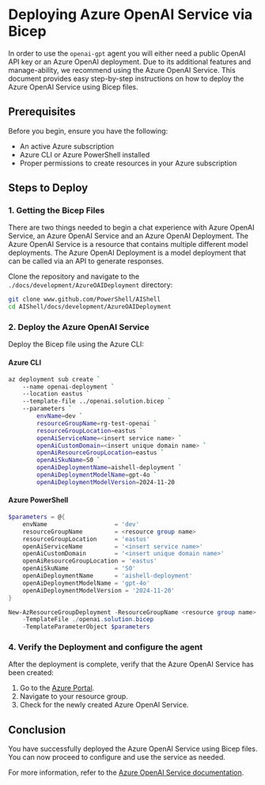 # Deploying Azure OpenAI Service via Bicep 

In order to use the `openai-gpt` agent you will either need a public OpenAI API key or an Azure
OpenAI deployment. Due to its additional features and manage-ability, we recommend using the Azure
OpenAI Service. This document provides easy step-by-step instructions on how to deploy the Azure
OpenAI Service using Bicep files.

## Prerequisites

Before you begin, ensure you have the following:

- An active Azure subscription
- Azure CLI or Azure PowerShell installed
- Proper permissions to create resources in your Azure subscription

## Steps to Deploy

### 1. Getting the Bicep Files
There are two things needed to begin a chat experience with Azure OpenAI Service, an Azure OpenAI
Service and an Azure OpenAI Deployment. The Azure OpenAI Service is a resource that contains
multiple different model deployments. The Azure OpenAI Deployment is a model deployment that can be
called via an API to generate responses. 

Clone the repository and navigate to the `./docs/development/AzureOAIDeployment` directory:

```sh
git clone www.github.com/PowerShell/AIShell
cd AIShell/docs/development/AzureOAIDeployment
```

### 2. Deploy the Azure OpenAI Service

Deploy the Bicep file using the Azure CLI:

#### Azure CLI
```sh
az deployment sub create `
    --name openai-deployment `
    --location eastus `
    --template-file ../openai.solution.bicep `
    --parameters `
        envName=dev `
        resourceGroupName=rg-test-openai `
        resourceGroupLocation=eastus `
        openAiServiceName=<insert service name> `
        openAiCustomDomain=<insert unique domain name> `
        openAiResourceGroupLocation=eastus `
        openAiSkuName=S0 `
        openAiDeploymentName=aishell-deployment `
        openAiDeploymentModelName=gpt-4o `
        openAiDeploymentModelVersion=2024-11-20
```

#### Azure PowerShell
```powershell
$parameters = @{
    envName                   = 'dev'
    resourceGroupName         = <resource group name>
    resourceGroupLocation     = 'eastus'
    openAiServiceName         = '<insert service name>'
    openAiCustomDomain        = '<insert unique domain name>'
    openAiResourceGroupLocation = 'eastus'
    openAiSkuName             = 'S0'
    openAiDeploymentName      = 'aishell-deployment'
    openAiDeploymentModelName = 'gpt-4o'
    openAiDeploymentModelVersion = '2024-11-20'
}

New-AzResourceGroupDeployment -ResourceGroupName <resource group name>
    -TemplateFile ./openai.solution.bicep
    -TemplateParameterObject $parameters
```

### 4. Verify the Deployment and configure the agent

After the deployment is complete, verify that the Azure OpenAI Service has been created:

1. Go to the [Azure Portal](https://portal.azure.com/).
2. Navigate to your resource group.
3. Check for the newly created Azure OpenAI Service.

## Conclusion

You have successfully deployed the Azure OpenAI Service using Bicep files. You can now proceed to
configure and use the service as needed.

For more information, refer to the
[Azure OpenAI Service documentation](https://docs.microsoft.com/en-us/azure/cognitive-services/openai/).
